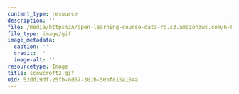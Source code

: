 ```yaml
---
content_type: resource
description: ''
file: /media/https%3A/open-learning-course-data-rc.s3.amazonaws.com/6-805-ethics-and-the-law-on-the-electronic-frontier-fall-2005/52dd19df25fb8d67301b50bf815a164a_scowcroft2.gif
file_type: image/gif
image_metadata:
  caption: ''
  credit: ''
  image-alt: ''
resourcetype: Image
title: scowcroft2.gif
uid: 52dd19df-25fb-8d67-301b-50bf815a164a
---
```

